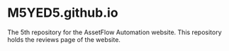 # M5YED5.github.io
The 5th repository for the AssetFlow Automation website. This repository holds the reviews page of the website.
